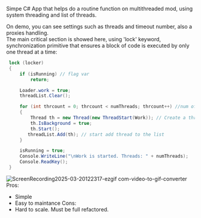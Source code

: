 Simpe C# App that helps do a routine function on multithreaded mod, using system threading and list of threads.   
 
On demo, you can see settings such as threads and timeout number, also a proxies handling.  
The main critical section is showed here, using 'lock' keyword, synchronization primitive that ensures a block of code is executed by only one thread at a time:
```csharp
 lock (locker)
 {
     if (isRunning) // flag var
         return;

     Loader.work = true;
     threadList.Clear(); 

     for (int thrcount = 0; thrcount < numThreads; thrcount++) //num of threads
     {
         Thread th = new Thread(new ThreadStart(Work)); // Create a thread. Every thread do the Work() function
         th.IsBackground = true;
         th.Start();
        threadList.Add(th); // start add thread to the list
     }

     isRunning = true;
     Console.WriteLine("\nWork is started. Threads: " + numThreads);
     Console.ReadKey();
 }
````

![ScreenRecording2025-03-20122317-ezgif com-video-to-gif-converter](https://github.com/user-attachments/assets/95fa198b-cabf-4cf1-a2b9-fc8064546983)
Pros: 
- Simple
- Easy to maintance
Cons:
- Hard to scale. Must be full refactored.
